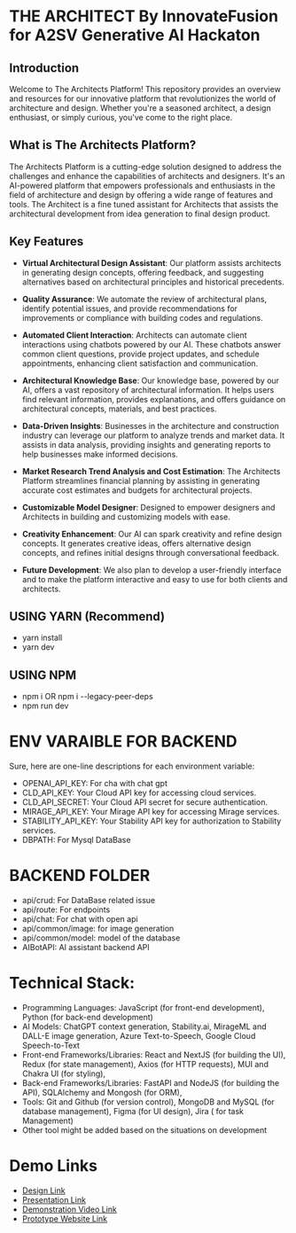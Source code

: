 # THE ARCHITECT By InnovateFusion for A2SV Generative AI Hackaton 

## Introduction

Welcome to The Architects Platform! This repository provides an overview and resources for our innovative platform that revolutionizes the world of architecture and design. Whether you're a seasoned architect, a design enthusiast, or simply curious, you've come to the right place.

## What is The Architects Platform?

The Architects Platform is a cutting-edge solution designed to address the challenges and enhance the capabilities of architects and designers. It's an AI-powered platform that empowers professionals and enthusiasts in the field of architecture and design by offering a wide range of features and tools. The Architect is a fine tuned assistant for Architects that assists the architectural development from idea generation to final design product.

## Key Features

- **Virtual Architectural Design Assistant**: Our platform assists architects in generating design concepts, offering feedback, and suggesting alternatives based on architectural principles and historical precedents.

- **Quality Assurance**: We automate the review of architectural plans, identify potential issues, and provide recommendations for improvements or compliance with building codes and regulations.

- **Automated Client Interaction**: Architects can automate client interactions using chatbots powered by our AI. These chatbots answer common client questions, provide project updates, and schedule appointments, enhancing client satisfaction and communication.

- **Architectural Knowledge Base**: Our knowledge base, powered by our AI, offers a vast repository of architectural information. It helps users find relevant information, provides explanations, and offers guidance on architectural concepts, materials, and best practices.

- **Data-Driven Insights**: Businesses in the architecture and construction industry can leverage our platform to analyze trends and market data. It assists in data analysis, providing insights and generating reports to help businesses make informed decisions.

- **Market Research Trend Analysis and Cost Estimation**: The Architects Platform streamlines financial planning by assisting in generating accurate cost estimates and budgets for architectural projects.

- **Customizable Model Designer**: Designed to empower designers and Architects in building and customizing models with ease.

- **Creativity Enhancement**: Our AI can spark creativity and refine design concepts. It generates creative ideas, offers alternative design concepts, and refines initial designs through conversational feedback.

- **Future Development**: We also plan to develop a user-friendly interface and to make the platform interactive and easy to use for both clients and architects.

## USING YARN (Recommend)

- yarn install
- yarn dev

## USING NPM

- npm i OR npm i --legacy-peer-deps
- npm run dev

# ENV VARAIBLE FOR BACKEND

Sure, here are one-line descriptions for each environment variable:
- OPENAI_API_KEY: For cha with chat gpt
- CLD_API_KEY: Your Cloud API key for accessing cloud services.
- CLD_API_SECRET: Your Cloud API secret for secure authentication.
- MIRAGE_API_KEY: Your Mirage API key for accessing Mirage services.
- STABILITY_API_KEY: Your Stability API key for authorization to Stability services.
- DBPATH: For Mysql DataBase

# BACKEND FOLDER
- api/crud: For DataBase related issue
- api/route: For endpoints
- api/chat: For chat with open api
- api/common/image: for image generation
- api/common/model: model of the database
- AIBotAPI: AI assistant backend API
  
# Technical Stack:
- Programming Languages: JavaScript (for front-end development), Python (for back-end development)
- AI Models: ChatGPT context generation, Stability.ai, MirageML and DALL-E image generation, Azure Text-to-Speech, Google Cloud Speech-to-Text 
- Front-end Frameworks/Libraries: React and NextJS (for building the UI), Redux (for state management), Axios (for HTTP requests), MUI and Chakra UI (for styling), 
- Back-end Frameworks/Libraries: FastAPI and NodeJS (for building the API), SQLAlchemy and Mongosh (for ORM), 
- Tools: Git and Github (for version control), MongoDB and MySQL (for database management), Figma (for UI design), Jira ( for task Management)
- Other tool might be added based on the situations on development

# Demo Links
- [Design Link](https://www.figma.com/file/jXADel71KkZXyLnb6Wrjgq/Untitled?type=design&node-id=104%3A1071&mode=design&t=sp5S4B9AmIDIXG6d-1)
- [Presentation Link](https://www.canva.com/design/DAFtVcksIZ4/WLb3rAG6nSdbGXYIYar1xQ/edit?utm_content=DAFtVcksIZ4&utm_campaign=designshare&utm_medium=link2&utm_source=sharebutton)
- [Demonstration Video Link](https://youtu.be/8-76q0IxwJE?si=gCjYeOUTMM0QzZ3f)
- [Prototype Website Link](https://architect-1w5a.onrender.com)

